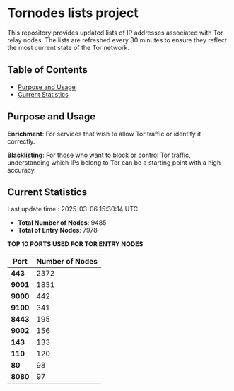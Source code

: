 # Tornodes lists project

This repository provides updated lists of IP addresses associated with Tor relay nodes. The lists are refreshed every 30 minutes to ensure they reflect the most current state of the Tor network.

## Table of Contents

- [Purpose and Usage](#purpose-and-usage)
- [Current Statistics](#current-statistics)


## Purpose and Usage

**Enrichment**: For services that wish to allow Tor traffic or identify it correctly.

**Blacklisting**: For those who want to block or control Tor traffic, understanding which IPs belong to Tor can be a starting point with a high accuracy.

## Current Statistics

Last update time : 2025-03-06 15:30:14 UTC

- **Total Number of Nodes**: 9485
- **Total of Entry Nodes**: 7978

**TOP 10 PORTS USED FOR TOR ENTRY NODES**

| **Port** | **Number of Nodes** |
|------|-----------------|
| **443**   | 2372  |
| **9001**   | 1831  |
| **9000**   | 442  |
| **9100**   | 341  |
| **8443**   | 195  |
| **9002**   | 156  |
| **143**   | 133  |
| **110**   | 120  |
| **80**   | 98  |
| **8080**   | 97  |

